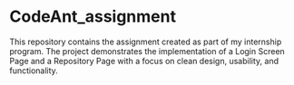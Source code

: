 # CodeAnt_assignment
This repository contains the assignment created as part of my internship program. The project demonstrates the implementation of a Login Screen Page and a Repository Page with a focus on clean design, usability, and functionality.
